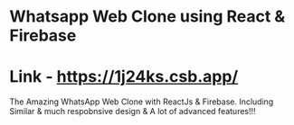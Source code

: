 # Whatsapp Web Clone using React & Firebase
# Link - https://1j24ks.csb.app/
The Amazing WhatsApp Web Clone with ReactJs &amp; Firebase. Including Similar &amp; much respobnsive design &amp; A lot of advanced features!!!
